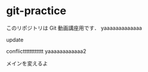 # git-practice

このリポジトリは Git 動画講座用です．
yaaaaaaaaaaaaa

update

conflictttttttttttt
yaaaaaaaaaaaa2

メインを変えるよ
